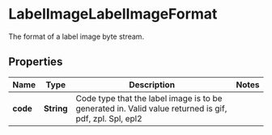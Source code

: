 

# LabelImageLabelImageFormat

The format of a label image byte stream.

## Properties

| Name | Type | Description | Notes |
|------------ | ------------- | ------------- | -------------|
|**code** | **String** | Code type that the label image is to be generated in. Valid value returned is gif, pdf, zpl. Spl, epl2 |  |



